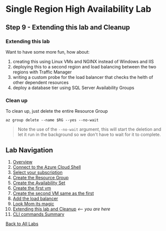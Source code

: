 # Single Region High Availability Lab 
## Step 9 - Extending this lab and Cleanup

### Extending this lab
Want to have some more fun, how about:
1. creating this using Linux VMs and NGINX instead of Windows and IIS
1. deploying this to a second region and load balancing between the two regions with Traffic Manager
1. writing a custom probe for the load balancer that checks the helth of other dependent resources
1. deploy a database tier using SQL Server Availability Groups

### Clean up

To clean up, just delete the entire Resource Group

```
az group delete --name $RG --yes --no-wait
```

> Note the use of the `--no-wait` argument, this will start the deletion and let it run in the background so we don't have to wait for it to complete. 

## Lab Navigation
1. [Overview](./) 
1. [Connect to the Azure Cloud Shell](./step01.html)
1. [Select your subscription](./step02.html)
1. [Create the Resource Group](./step03.html)
1. [Create the Availability Set](./step04.html)
1. [Create the first vm](./step05.html)
1. [Create the second VM same as the first](./step06.html)
1. [Add the load balancer](./step07.html)
1. [Look Mom its magic](./step08.html)
1. [Extending this lab and Cleanup](./step09.html) *<-- you are here*
1. [CLI commands Summary](./summary.html)

[Back to All Labs](../../index.html)